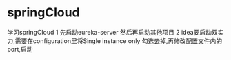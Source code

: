 # springCloud
学习springCloud
1 先启动eureka-server 然后再启动其他项目
2 idea要启动双实力,需要在configuration里将Single instance only 勾选去掉,再修改配置文件内的port,启动
